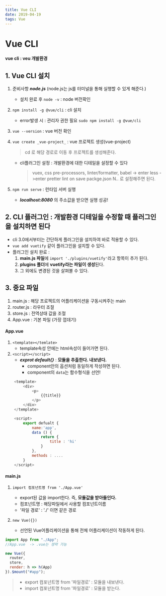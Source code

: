 ```yaml
---
title: Vue CLI
date: 2019-04-19
tags: Vue
---
```


# Vue CLI

#### vue cli : veu 개발환경

## 1. Vue CLI 설치

1. 준비사항 **_node.js_** (node.js는 js를 터미널을 통해 실행할 수 있게 해준다.)

   - 설치 완료 후
     `node -v`
     : node 버전확인

2. `npm install -g @vue/cli`
   : cli 설치

   - error발생 시 : 관리자 권한 필요
     `sudo npm install -g @vue/cli`

3. `vue --version`
   : vue 버전 확인

4. `vue create _vue-project_`
   : vue 프로젝트 생성(vue-project)

   > cd 로 해당 경로로 이동 후 프로젝트를 생성해준다.

   - cli플러그인 설정 : 개발환경에 대한 디테일을 설정할 수 있다
     > vuex,
     > css pre-processors,
     > linter/formatter,
     > babel -> enter
     > less ->enter
     > pretter
     > lint on save
     > packge.json
     > N.. 로 설정해주면 된다.

5. `npm run serve`
   : 런타임 서버 실행
   - **_localhost:8080_** 의 주소값을 받으면 실행 성공!

## 2. CLI 플러그인 : 개발환경 디테일을 수정할 때 플러그인을 설치하면 된다

- cli 3.0에서부터는 간단하게 플러그인을 설치하여 바로 적용할 수 있다.
- `vue add vuetify` 같이 플러그인을 설치할 수 있다.
- 플러그인 설치 완료 :
  1. **main.js 파일**에 `import './plugins/vuetify'`라고 항목이 추가 된다.
  2. **plugins 폴더**에 **vuetify라는 파일이 생성**된다.
  3. 그 외에도 변경된 것을 살펴볼 수 있다.

## 3. 중요 파일

1. main.js : 해당 프로젝트의 어플리케이션을 구동시켜주는 main
2. router.js : 라우터 조절
3. store.js : 전역상태 값을 조절
4. App.vue : 기본 파일 (가장 껍데기)

#### App.vue

1. `<template></temlate>`
   - template속성 안에는 html속성이 들어가면 된다.
2. `<script></script>`
   - **_exprot default{}_** : **모듈을 추출한다. 내보낸다.**
     - component안의 옵션처럼 동일하게 작성하면 된다.
     - component의 `data`는 함수형식을 선언!

```js
    <template>
        <div>
            <p>
                {{title}}
            </p>
        </div>
    </template>

    <script>
        export defualt {
            name:'app',
            data () {
                return {
                    title : 'hi'
                }
            },
            methods : ....
        }
    </script>
```

#### main.js

1. `import 컴포넌트명 from './App.vue'`

   - export된 값을 import한다. 즉, **모듈값을 받아들인다.**
   - 컴포넌트명 : 해당파일에서 사용할 컴포넌트이름
   - '파일 경로' : './' 이면 같은 경로

2. `new Vue({})`
   - 선언된 Vue어플리케이션을 통해 전체 어플리케이션이 작동하게 된다.

```js
import App from "./App";
//App.vue  -> .vue는 생략 가능

new Vue({
  router,
  store,
  render: h => h(App)
}).$mount("#app");
```

> - export 컴포넌트명 from '파일경로' : 모듈을 내보낸다.
> - import 컴포넌트명 from '파일경로' : 모듈을 받는다.
